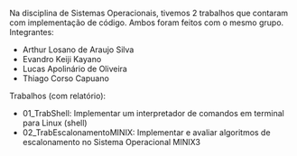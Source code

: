 Na disciplina de Sistemas Operacionais, tivemos 2 trabalhos que contaram com implementação de código. Ambos foram feitos com o mesmo grupo. Integrantes:
- Arthur Losano de Araujo Silva
- Evandro Keiji Kayano
- Lucas Apolinário de Oliveira
- Thiago Corso Capuano<br>
<div align="left">Trabalhos (com relatório):</div>

- 01_TrabShell: Implementar um interpretador de comandos em terminal para Linux (shell)
- 02_TrabEscalonamentoMINIX: Implementar e avaliar algoritmos de escalonamento no Sistema Operacional MINIX3
